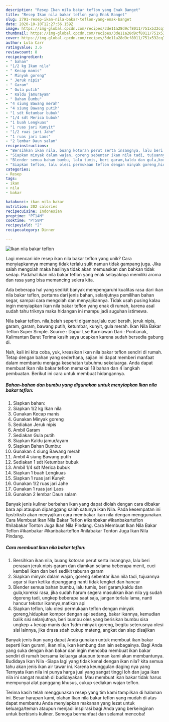 ```yaml
---
description: "Resep Ikan nila bakar teflon yang Enak Banget"
title: "Resep Ikan nila bakar teflon yang Enak Banget"
slug: 2791-resep-ikan-nila-bakar-teflon-yang-enak-banget
date: 2020-10-10T12:27:56.159Z
image: https://img-global.cpcdn.com/recipes/3de11a28d9cf8011/751x532cq70/ikan-nila-bakar-teflon-foto-resep-utama.jpg
thumbnail: https://img-global.cpcdn.com/recipes/3de11a28d9cf8011/751x532cq70/ikan-nila-bakar-teflon-foto-resep-utama.jpg
cover: https://img-global.cpcdn.com/recipes/3de11a28d9cf8011/751x532cq70/ikan-nila-bakar-teflon-foto-resep-utama.jpg
author: Lula Carr
ratingvalue: 3.6
reviewcount: 8
recipeingredient:
- " bahan"
- "1/2 kg Ikan nila"
- " Kecap manis"
- " Minyak goreng"
- " Jeruk nipis"
- " Garam"
- " Gula putih"
- " Kaldu jamurayam"
- " Bahan Bumbu"
- "4 siung Bawang merah"
- "4 siung Bawang putih"
- "1 sdt Ketumbar bubuk"
- "1/4 sdt Merica bubuk"
- "1 buah Lengkuas"
- "1 ruas jari Kunyit"
- "1/2 ruas jari Jahe"
- "1 ruas jari Laos"
- "2 lembar Daun salam"
recipeinstructions:
- "Bersihkan ikan nila, buang kotoran perut serta insangnya, lalu beri perasan jeruk nipis garam dan diamkan selama beberapa menit, cuci kembali ikan dan beri sedikit taburan garam"
- "Siapkan minyak dalam wajan, goreng sebentar ikan nila tadi, tujuannya agar si ikan ketika dipanggang nanti tidak lengket dan hancur"
- "Blender semua bahan bumbu, lalu tumis, beri garam,kaldu dan gula,koreksi rasa, jika sudah harum segera masukkan ikan nila yg sudah dgoreng tadi, ungkep beberapa saat saja, jangan terlalu lama, nanti hancur tekstur ikannya,matikan api"
- "Siapkan teflon, lalu olesi permukaan teflon dengan minyak goreng,hidupkan kompor dengan api sedang, bakar ikannya, kemudian balik sisi selanjutnya, beri bumbu oles yang berisikan bumbu sisa ungkep + kecap manis dan 1sdm minyak goreng, begitu seterusnya olesi sisi lainnya, jika drasa sdah cukup mateng, angkat dan siap disajikan"
categories:
- Resep
tags:
- ikan
- nila
- bakar

katakunci: ikan nila bakar 
nutrition: 202 calories
recipecuisine: Indonesian
preptime: "PT14M"
cooktime: "PT58M"
recipeyield: "2"
recipecategory: Dinner

---
```



![Ikan nila bakar teflon](https://img-global.cpcdn.com/recipes/3de11a28d9cf8011/751x532cq70/ikan-nila-bakar-teflon-foto-resep-utama.jpg)

Lagi mencari ide resep ikan nila bakar teflon yang unik? Cara menyiapkannya memang tidak terlalu sulit namun tidak gampang juga. Jika salah mengolah maka hasilnya tidak akan memuaskan dan bahkan tidak sedap. Padahal ikan nila bakar teflon yang enak selayaknya memiliki aroma dan rasa yang bisa memancing selera kita.

Ada beberapa hal yang sedikit banyak mempengaruhi kualitas rasa dari ikan nila bakar teflon, pertama dari jenis bahan, selanjutnya pemilihan bahan segar, sampai cara mengolah dan menyajikannya. Tidak usah pusing kalau ingin menyiapkan ikan nila bakar teflon yang enak di rumah, karena asal sudah tahu triknya maka hidangan ini mampu jadi suguhan istimewa.

Nila bakar teflon. nila,belah seperti digambar,lalu cuci bersih, jeruk nipis, garam, garam, bawang putih, ketumbar, kunyit, gula merah. Ikan Nila Bakar Teflon Super Simple. Source : Dapur Lse Kurniawan Dari : Pontianak, Kalimantan Barat Terima kasih saya ucapkan karena sudah bersedia gabung di.


Nah, kali ini kita coba, yuk, kreasikan ikan nila bakar teflon sendiri di rumah. Tetap dengan bahan yang sederhana, sajian ini dapat memberi manfaat dalam membantu menjaga kesehatan tubuhmu sekeluarga. Anda dapat membuat Ikan nila bakar teflon memakai 18 bahan dan 4 langkah pembuatan. Berikut ini cara untuk membuat hidangannya.

<!--inarticleads1-->

##### Bahan-bahan dan bumbu yang digunakan untuk menyiapkan Ikan nila bakar teflon:

1. Siapkan  bahan:
1. Siapkan 1/2 kg Ikan nila
1. Gunakan  Kecap manis
1. Gunakan  Minyak goreng
1. Sediakan  Jeruk nipis
1. Ambil  Garam
1. Sediakan  Gula putih
1. Siapkan  Kaldu jamur/ayam
1. Siapkan  Bahan Bumbu:
1. Gunakan 4 siung Bawang merah
1. Ambil 4 siung Bawang putih
1. Sediakan 1 sdt Ketumbar bubuk
1. Ambil 1/4 sdt Merica bubuk
1. Siapkan 1 buah Lengkuas
1. Siapkan 1 ruas jari Kunyit
1. Gunakan 1/2 ruas jari Jahe
1. Gunakan 1 ruas jari Laos
1. Gunakan 2 lembar Daun salam


Banyak jenis kuliner berbahan ikan yang dapat diolah dengan cara dibakar bara api ataupun dipanggang salah satunya ikan Nila. Pada kesempatan ini tipstriksib akan menyajikan cara membakar ikan nila dengan menggunakan. Cara Membuat Ikan Nila Bakar Teflon #ikanbakar #ikanbakarteflon #nilabakar Tonton Juga Ikan Nila Pindang. Cara Membuat Ikan Nila Bakar Teflon #ikanbakar #ikanbakarteflon #nilabakar Tonton Juga Ikan Nila Pindang. 

<!--inarticleads2-->

##### Cara membuat Ikan nila bakar teflon:

1. Bersihkan ikan nila, buang kotoran perut serta insangnya, lalu beri perasan jeruk nipis garam dan diamkan selama beberapa menit, cuci kembali ikan dan beri sedikit taburan garam
1. Siapkan minyak dalam wajan, goreng sebentar ikan nila tadi, tujuannya agar si ikan ketika dipanggang nanti tidak lengket dan hancur
1. Blender semua bahan bumbu, lalu tumis, beri garam,kaldu dan gula,koreksi rasa, jika sudah harum segera masukkan ikan nila yg sudah dgoreng tadi, ungkep beberapa saat saja, jangan terlalu lama, nanti hancur tekstur ikannya,matikan api
1. Siapkan teflon, lalu olesi permukaan teflon dengan minyak goreng,hidupkan kompor dengan api sedang, bakar ikannya, kemudian balik sisi selanjutnya, beri bumbu oles yang berisikan bumbu sisa ungkep + kecap manis dan 1sdm minyak goreng, begitu seterusnya olesi sisi lainnya, jika drasa sdah cukup mateng, angkat dan siap disajikan


Banyak jenis ikan yang dapat Anda gunakan untuk membuat ikan bakar seperti ikan gurami, ikan nila, ikan kembung dan lain sebagainya. Bagi Anda yang suka dengan ikan bakar dan ingin mencoba membuat ikan bakar sendiri di rumah bersama keluarga ataupun teman kami akan membantunya. Budidaya Ikan Nila -Siapa lagi yang tidak kenal dengan ikan nila? kita semua tahu akan jenis ikan air tawar ini. Karena keunggulan daging nya yang Ternyata ikan nila ini punya harga jual yang sangat tinggi loh dan juga ikan nila ini sangat mudah di budidayakan. Mau membuat ikan bakar tidak harus mempunyai alat panggang khusus, cukup sediakan wajan teflon. 

Terima kasih telah menggunakan resep yang tim kami tampilkan di halaman ini. Besar harapan kami, olahan Ikan nila bakar teflon yang mudah di atas dapat membantu Anda menyiapkan makanan yang lezat untuk keluarga/teman ataupun menjadi inspirasi bagi Anda yang berkeinginan untuk berbisnis kuliner. Semoga bermanfaat dan selamat mencoba!
